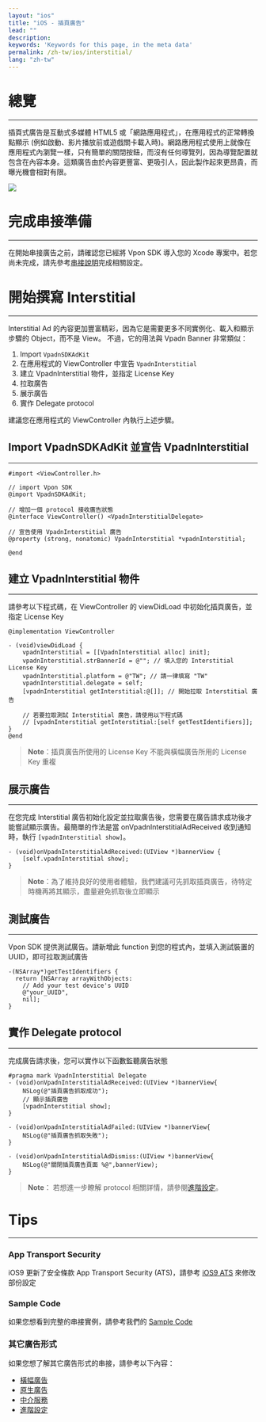 ```yaml
---
layout: "ios"
title: "iOS - 插頁廣告"
lead: ""
description:
keywords: 'Keywords for this page, in the meta data'
permalink: /zh-tw/ios/interstitial/
lang: "zh-tw"
---
```


# 總覽
---
插頁式廣告是互動式多媒體 HTML5 或「網路應用程式」，在應用程式的正常轉換點顯示 (例如啟動、影片播放前或遊戲關卡載入時)。網路應用程式使用上就像在應用程式內瀏覽一樣，只有簡單的關閉按鈕，而沒有任何導覽列，因為導覽配置就包含在內容本身。這類廣告由於內容更豐富、更吸引人，因此製作起來更昂貴，而曝光機會相對有限。

![]({{site.imgurl}}/Interstitial.png)

# 完成串接準備
---
在開始串接廣告之前，請確認您已經將 Vpon SDK 導入您的 Xcode 專案中。若您尚未完成，請先參考[串接說明]完成相關設定。

# 開始撰寫 Interstitial
---
Interstitial Ad 的內容更加豐富精彩，因為它是需要更多不同實例化、載入和顯示步驟的 Object，而不是 View。
不過，它的用法與 Vpadn Banner 非常類似：

1. Import `VpadnSDKAdKit`
2. 在應用程式的 ViewController 中宣告 `VpadnInterstitial`
3. 建立 VpadnInterstitial 物件，並指定 License Key
4. 拉取廣告
5. 展示廣告
6. 實作 Delegate protocol

建議您在應用程式的 ViewController 內執行上述步驟。

## Import VpadnSDKAdKit 並宣告 VpadnInterstitial
---
```objc
#import <ViewController.h>

// import Vpon SDK
@import VpadnSDKAdKit;

// 增加一個 protocol 接收廣告狀態
@interface ViewController() <VpadnInterstitialDelegate>

// 宣告使用 VpadnInterstitial 廣告
@property (strong, nonatomic) VpadnInterstitial *vpadnInterstitial;

@end
```

## 建立 VpadnInterstitial 物件
---
請參考以下程式碼，在 ViewController 的 viewDidLoad 中初始化插頁廣告，並指定 License Key

```objc
@implementation ViewController

- (void)viewDidLoad {
    vpadnInterstitial = [[VpadnInterstitial alloc] init];
    vpadnInterstitial.strBannerId = @""; // 填入您的 Interstitial License Key
    vpadnInterstitial.platform = @"TW"; // 請一律填寫 "TW"
    vpadnInterstitial.delegate = self;
    [vpadnInterstitial getInterstitial:@[]]; // 開始拉取 Interstitial 廣告

    // 若要拉取測試 Interstitial 廣告，請使用以下程式碼
    // [vpadnInterstitial getInterstitial:[self getTestIdentifiers]];
}
@end
```

> **Note**：插頁廣告所使用的 License Key 不能與橫幅廣告所用的 License Key 重複


## 展示廣告
---
在您完成 Interstitial 廣告初始化設定並拉取廣告後，您需要在廣告請求成功後才能嘗試顯示廣告。最簡單的作法是當 onVpadnInterstitialAdReceived 收到通知時，執行 `[vpadnInterstitial show]`。

```objc
- (void)onVpadnInterstitialAdReceived:(UIView *)bannerView {
    [self.vpadnInterstitial show];
}
```

> **Note**：為了維持良好的使用者體驗，我們建議可先抓取插頁廣告，待特定時機再將其顯示，盡量避免抓取後立即顯示

## 測試廣告
---
Vpon SDK 提供測試廣告。請新增此 function 到您的程式內，並填入測試裝置的 UUID，即可拉取測試廣告

```objc
-(NSArray*)getTestIdentifiers {
  return [NSArray arrayWithObjects:
    // Add your test device's UUID
    @"your_UUID",
    nil];
}
```

## 實作 Delegate protocol
---
完成廣告請求後，您可以實作以下函數監聽廣告狀態

```objc
#pragma mark VpadnInterstitial Delegate
- (void)onVpadnInterstitialAdReceived:(UIView *)bannerView{
    NSLog(@"插頁廣告抓取成功");
    // 顯示插頁廣告
    [vpadnInterstitial show];
}

- (void)onVpadnInterstitialAdFailed:(UIView *)bannerView{
    NSLog(@"插頁廣告抓取失敗");
}

- (void)onVpadnInterstitialAdDismiss:(UIView *)bannerView{
    NSLog(@"關閉插頁廣告頁面 %@",bannerView);
}
```

> **Note**： 若想進一步瞭解 protocol 相關詳情，請參閱[進階設定]。

# Tips
---

### App Transport Security
iOS9 更新了安全條款 App Transport Security (ATS)，請參考 [iOS9 ATS] 來修改部份設定

### Sample Code
如果您想看到完整的串接實例，請參考我們的 [Sample Code]

### 其它廣告形式
如果您想了解其它廣告形式的串接，請參考以下內容：

* [橫幅廣告](../banner)
* [原生廣告](../native)
* [中介服務](../mediation)
* [進階設定](../advanced)

[串接說明]: ../integration-guide/
[Sample Code]: ../download/
[iOS9 ATS]: {{site.baseurl}}/zh-tw/ios/latest-news/ios9ats/
[進階設定]: ../advanced/
